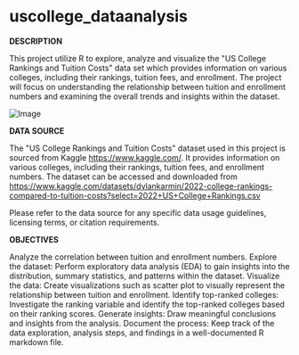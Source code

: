 # uscollege_dataanalysis
**DESCRIPTION**

This project utilize R to explore, analyze and visualize the "US College Rankings and Tuition Costs" data set which provides information on various colleges, including their rankings, tuition fees, and enrollment. The project will focus on understanding the relationship between tuition and enrollment numbers and examining the overall trends and insights within the dataset.

![Image](https://user-images.githubusercontent.com/125434244/251336028-7affcc03-9b42-4734-8ee6-334ed593e64d.jpeg)

**DATA SOURCE**

The "US College Rankings and Tuition Costs" dataset used in this project is sourced from Kaggle https://www.kaggle.com/. 
It provides information on various colleges, including their rankings, tuition fees, and enrollment numbers. The dataset can be accessed and downloaded from https://www.kaggle.com/datasets/dylankarmin/2022-college-rankings-compared-to-tuition-costs?select=2022+US+College+Rankings.csv

Please refer to the data source for any specific data usage guidelines, licensing terms, or citation requirements.

**OBJECTIVES**

Analyze the correlation between tuition and enrollment numbers.
Explore the dataset: Perform exploratory data analysis (EDA) to gain insights into the distribution, summary statistics, and patterns within the dataset.
Visualize the data: Create visualizations such as scatter plot to visually represent the relationship between tuition and enrollment.
Identify top-ranked colleges: Investigate the ranking variable and identify the top-ranked colleges based on their ranking scores. 
Generate insights: Draw meaningful conclusions and insights from the analysis.
Document the process: Keep track of the data exploration, analysis steps, and findings in a well-documented R markdown file.
